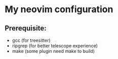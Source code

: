 # My neovim configuration

## Prerequisite:

- gcc (for treesitter)
- ripgrep (for better telescope experience)
- make (some plugin need make to build)
